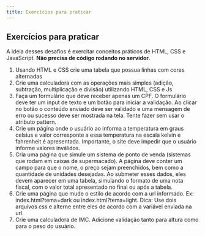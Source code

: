 ```yaml
---
title: Exercícios para praticar
---
```


## Exercícios para praticar

A ideia desses desafios é exercitar conceitos práticos de HTML, CSS e JavaScript. **Não precisa de código rodando no servidor**.


1. Usando HTML e CSS crie uma tabela que possua linhas com cores alternadas
2. Crie uma calculadora com as operações mais simples (adição, subtração, multiplicação e divisão) utilizando HTML, CSS e Js
3. Faça um formulário que deve receber apenas um CPF. O formulário deve ter um input de texto e um botão para iniciar a validação.
Ao clicar no botão o conteúdo enviado deve ser validado e uma mensagem de erro ou sucesso deve ser mostrada na tela. Tente fazer sem usar o atributo pattern.
4. Crie um página onde o usuário ao informa a temperatura em graus celsius e valor corresponte a essa temperatura na escala kelvin e fahrenheit é apresentada. Importante, o site deve impedir que o usuário informe valores inválidos.
5. Cria uma página que simule um sistema de ponto de venda (sistemas que rodam em caixas de supermacado). A página deve conter um campo para que o nome, o preço sejam preenchidos, bem como a quantidade de unidades desejadas. Ao submeter esses dados, eles devem aparecer em uma tabela, simulando o formato de uma nota fiscal, com o valor total apresentado no final ou após a tabela.
6. Crie uma página que mude o estilo de acordo com a url informado. Ex: index.html?tema=dark ou index.html?tema=light. Dica: Use dois arquivos css e alterne entre eles de acordo com a variável enviada na url. 
7. Crie uma calculadora de IMC. Adicione validação tanto para altura como para o peso do usuário.
